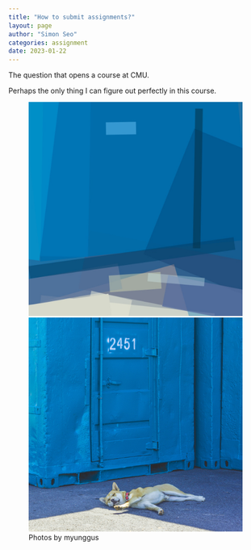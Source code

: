 ```yaml
---
title: "How to submit assignments?"
layout: page
author: "Simon Seo"
categories: assignment
date: 2023-01-22
---
```


The question that opens a course at CMU.

<!-- excerpt_separator -->

Perhaps the only thing I can figure out perfectly in this course.

<figure>
  <img alt="Christopher Hitchens" src="/assets/images/DSC09736 output_rotatedrect_16.jpg" />
  <img alt="Christopher Hitchens" src="/assets/images/DSC09736.jpg" />
  <figcaption>
    Photos by myunggus
  </figcaption>
</figure>
